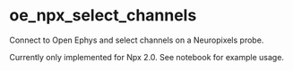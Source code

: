 # oe_npx_select_channels
Connect to Open Ephys and select channels on a Neuropixels probe.

Currently only implemented for Npx 2.0. See notebook for example usage.
